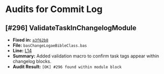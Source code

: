 # Audits for Commit Log

## [#296] ValidateTaskInChangelogModule

- **Fixed in:** [`a3f62b8`](https://github.com/adaept/aeBibleClass/commit/a3f62b85c8106efaf5bbfa5d07824474e23f1f82)
- **File:** `basChangeLogaeBibleClass.bas`
- **Line:** [L14](https://github.com/adaept/aeBibleClass/blob/fcc07412eddc3c3498affa5c0955c1a3db0a9779/src/basChangeLogaeBibleClass.bas#L14)
- **Summary:** Added validation macro to confirm task tags appear within changelog blocks.
- **Audit Result:** `[OK] #296 found within module block`
